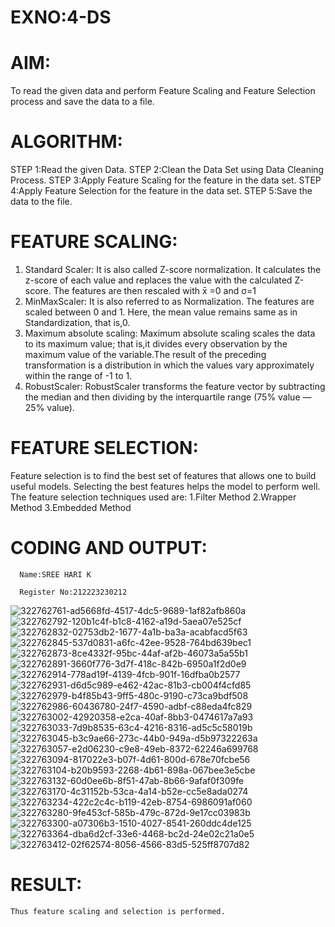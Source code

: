 # EXNO:4-DS
# AIM:
To read the given data and perform Feature Scaling and Feature Selection process and save the
data to a file.

# ALGORITHM:
STEP 1:Read the given Data.
STEP 2:Clean the Data Set using Data Cleaning Process.
STEP 3:Apply Feature Scaling for the feature in the data set.
STEP 4:Apply Feature Selection for the feature in the data set.
STEP 5:Save the data to the file.

# FEATURE SCALING:
1. Standard Scaler: It is also called Z-score normalization. It calculates the z-score of each value and replaces the value with the calculated Z-score. The features are then rescaled with x̄ =0 and σ=1
2. MinMaxScaler: It is also referred to as Normalization. The features are scaled between 0 and 1. Here, the mean value remains same as in Standardization, that is,0.
3. Maximum absolute scaling: Maximum absolute scaling scales the data to its maximum value; that is,it divides every observation by the maximum value of the variable.The result of the preceding transformation is a distribution in which the values vary approximately within the range of -1 to 1.
4. RobustScaler: RobustScaler transforms the feature vector by subtracting the median and then dividing by the interquartile range (75% value — 25% value).

# FEATURE SELECTION:
Feature selection is to find the best set of features that allows one to build useful models. Selecting the best features helps the model to perform well.
The feature selection techniques used are:
1.Filter Method
2.Wrapper Method
3.Embedded Method

# CODING AND OUTPUT:
      Name:SREE HARI K

      Register No:212223230212
      
![322762761-ad5668fd-4517-4dc5-9689-1af82afb860a](https://github.com/sreehari2315/EXNO-4-DS/assets/139331590/bc000020-1851-4d3c-b7da-2b52e8cb418f)
![322762792-120b1c4f-b1c8-4162-a19d-5aea07e525cf](https://github.com/sreehari2315/EXNO-4-DS/assets/139331590/b86086df-d77a-4c2a-844d-588db1c80a44)
![322762832-02753db2-1677-4a1b-ba3a-acabfacd5f63](https://github.com/sreehari2315/EXNO-4-DS/assets/139331590/cbe59593-06d1-4b45-8924-a43d1ec50229)
![322762845-537d0831-a6fc-42ee-9528-764bd639bec1](https://github.com/sreehari2315/EXNO-4-DS/assets/139331590/c87efb40-b164-4617-850c-3d750edc9c7f)
![322762873-8ce4332f-95bc-44af-af2b-46073a5a55b1](https://github.com/sreehari2315/EXNO-4-DS/assets/139331590/3ba05de6-aadd-4d8f-a602-782d682e7a45)
![322762891-3660f776-3d7f-418c-842b-6950a1f2d0e9](https://github.com/sreehari2315/EXNO-4-DS/assets/139331590/5fd913c4-26c6-4305-9584-d4c725aebafc)
![322762914-778ad19f-4139-4fcb-901f-16dfba0b2577](https://github.com/sreehari2315/EXNO-4-DS/assets/139331590/fa7f3ccd-595c-42df-b1b3-c79454ee1b42)
![322762931-d6d5c989-e462-42ac-81b3-cb004f4cfd85](https://github.com/sreehari2315/EXNO-4-DS/assets/139331590/013c0e18-1fc5-47d4-974e-4b081c26e69c)
![322762979-b4f85b43-9ff5-480c-9190-c73ca9bdf508](https://github.com/sreehari2315/EXNO-4-DS/assets/139331590/7b802746-26ff-413f-9c61-7d7720bf5203)
![322762986-60436780-24f7-4590-adbf-c88eda4fc829](https://github.com/sreehari2315/EXNO-4-DS/assets/139331590/eb04e014-2cd8-494b-80d2-0cecb18a1c7e)
![322763002-42920358-e2ca-40af-8bb3-0474617a7a93](https://github.com/sreehari2315/EXNO-4-DS/assets/139331590/55560a55-31a8-4247-87e6-ca70c640ed3f)
![322763033-7d9b8535-63c4-4216-8316-ad5c5c58019b](https://github.com/sreehari2315/EXNO-4-DS/assets/139331590/e7bf9e76-23d8-46ef-9e17-86be64391eb1)
![322763045-b3c9ae66-273c-44b0-949a-d5b97322263a](https://github.com/sreehari2315/EXNO-4-DS/assets/139331590/ac30d60c-2b92-436b-a98b-f9a5b5b59b36)
![322763057-e2d06230-c9e8-49eb-8372-62246a699768](https://github.com/sreehari2315/EXNO-4-DS/assets/139331590/6690b531-88be-49e3-a295-bfbbaedd1b04)
![322763094-817022e3-b07f-4d61-800d-678e70fcbe56](https://github.com/sreehari2315/EXNO-4-DS/assets/139331590/03d1bc35-9f8a-4096-8dc8-e193fa6cd151)
![322763104-b20b9593-2268-4b61-898a-067bee3e5cbe](https://github.com/sreehari2315/EXNO-4-DS/assets/139331590/c3e63c8a-c090-473b-bc65-11f7239ee115)
![322763132-60d0ee6b-8f51-47ab-8b66-9afaf0f309fe](https://github.com/sreehari2315/EXNO-4-DS/assets/139331590/9544e175-771d-4a85-a38e-84a1b5b11e10)
![322763170-4c31152b-53ca-4a14-b52e-cc5e8ada0274](https://github.com/sreehari2315/EXNO-4-DS/assets/139331590/24f5618f-7982-4d2e-bf3e-eba8d189936f)
![322763234-422c2c4c-b119-42eb-8754-6986091af060](https://github.com/sreehari2315/EXNO-4-DS/assets/139331590/3c116d0b-fd68-4b49-8e3b-ec65b003bdeb)
![322763280-9fe453cf-585b-479c-872d-9e17cc03983b](https://github.com/sreehari2315/EXNO-4-DS/assets/139331590/20e5331a-1a6c-42ed-b84b-abb0c2188d55)
![322763300-a07306b3-1510-4027-8541-260ddc4de125](https://github.com/sreehari2315/EXNO-4-DS/assets/139331590/183cc0e0-580e-46a6-9fb8-2a44b50e0e0c)
![322763364-dba6d2cf-33e6-4468-bc2d-24e02c21a0e5](https://github.com/sreehari2315/EXNO-4-DS/assets/139331590/a2568059-1615-4d92-b76c-136dc297f05f)
![322763412-02f62574-8056-4566-83d5-525ff8707d82](https://github.com/sreehari2315/EXNO-4-DS/assets/139331590/4ed33fac-233f-445c-aa5c-e3103e16f0e4)

# RESULT:
       
    Thus feature scaling and selection is performed.
